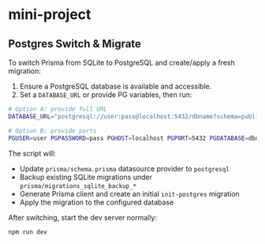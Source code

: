 # mini-project

## Postgres Switch & Migrate

To switch Prisma from SQLite to PostgreSQL and create/apply a fresh migration:

1. Ensure a PostgreSQL database is available and accessible.
2. Set a `DATABASE_URL` or provide PG variables, then run:

```bash
# Option A: provide full URL
DATABASE_URL="postgresql://user:pass@localhost:5432/dbname?schema=public" npm run db:pg:switch

# Option B: provide parts
PGUSER=user PGPASSWORD=pass PGHOST=localhost PGPORT=5432 PGDATABASE=dbname npm run db:pg:switch
```

The script will:
- Update `prisma/schema.prisma` datasource provider to `postgresql`
- Backup existing SQLite migrations under `prisma/migrations_sqlite_backup_*`
- Generate Prisma client and create an initial `init-postgres` migration
- Apply the migration to the configured database

After switching, start the dev server normally:

```bash
npm run dev
```